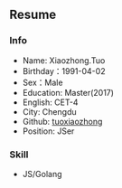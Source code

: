 ## Resume

### Info

* Name: Xiaozhong.Tuo
* Birthday：1991-04-02
* Sex：Male
* Education: Master(2017)
* English: CET-4
* City: Chengdu
* Github: [tuoxiaozhong](https://github.com/tuoxiaozhong)
* Position: JSer

### Skill

* JS/Golang
